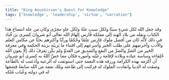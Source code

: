 ```yaml
---
title: "King Anushirvan's Quest for Knowledge"
tags: ['knowledge', 'leadership', 'virtue', "narration"]
---
```


 وقد جعل الله لكل شيءٍ سببًا ولكل سببٍ علةً ولكل علةٍ مجرًى وكان من علة انتساخ هذا الكتاب ونقله من بلاد الهند إلى مملكة فارس إلهامُ الله تعالى أنو شروانَ كسرى بنَ قُباذ في ذلك لأنَّه كان من أفضل ملوك فارس عِلمًا وحُكمًا ورأيًا وأكثرِهم بحثًا عن مكامن العلم والأدب وأحرصِهم على طلب الخير وأسرعهم إلى اقتناء ما يَزينُه بزينة الحكمة وفي معرفة الخير من الشرِّ والضرِّ من النفعِ والصديقِ من العدوِّ ولم يكُن يَعرفُ ذلك إلَّا بعونِ الله خُلفاءه وساسة عباده وبلاده لإقامة رعيَّته وأموره فكان مما خصَّ اللهُ به كسرى أنو شِروان أن أكرَمه بهذه الكرامة ورزقه هذه النعمة حتى استوثقت له الرعية وأذعنت له بالطاعة وصفَت له الدنيا وانقادت الملوك له فركنت إلى طاعته وتلك نعمة من الله سابغةٌ قسَمَها له في دولته وعُباب مُلكه
